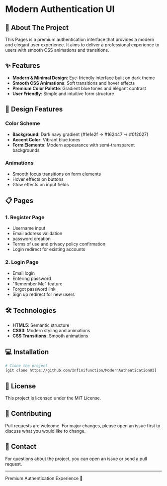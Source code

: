 # Modern Authentication UI

## 🚀 About The Project

This Pages is a premium authentication interface that provides a modern and elegant user experience. It aims to deliver a professional experience to users with smooth CSS animations and transitions.

## ✨ Features

- **Modern & Minimal Design**: Eye-friendly interface built on dark theme
- **Smooth CSS Animations**: Soft transitions and hover effects
- **Premium Color Palette**: Gradient blue tones and elegant contrast
- **User Friendly**: Simple and intuitive form structure

## 🎨 Design Features

### Color Scheme
- **Background**: Dark navy gradient (#1e1e2f → #162447 → #0f2027)
- **Accent Color**: Vibrant blue tones
- **Form Elements**: Modern appearance with semi-transparent backgrounds

### Animations
- Smooth focus transitions on form elements
- Hover effects on buttons
- Glow effects on input fields

## 📋 Pages

### 1. Register Page
- Username input
- Email address validation
- password creation
- Terms of use and privacy policy confirmation
- Login redirect for existing accounts

### 2. Login Page
- Email login
- Entering password
- "Remember Me" feature
- Forgot password link
- Sign up redirect for new users

## 🛠️ Technologies

- **HTML5**: Semantic structure
- **CSS3**: Modern styling and animations
- **CSS Transitions**: Smooth animations

## 💻 Installation

```bash
# Clone the project
[git clone https://github.com/Infinifunction/ModernAuthenticationUI]
```

## 📄 License

This project is licensed under the MIT License.

## 🤝 Contributing

Pull requests are welcome. For major changes, please open an issue first to discuss what you would like to change.

## 📧 Contact

For questions about the project, you can open an issue or send a pull request.

---

Premium Authentication Experience 🚀

